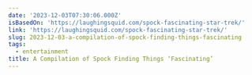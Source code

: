 ```yaml
---
date: '2023-12-03T07:30:06.000Z'
isBasedOn: 'https://laughingsquid.com/spock-fascinating-star-trek/'
link: 'https://laughingsquid.com/spock-fascinating-star-trek/'
slug: 2023-12-03-a-compilation-of-spock-finding-things-fascinating
tags:
  - entertainment
title: A Compilation of Spock Finding Things ‘Fascinating’
---
```


